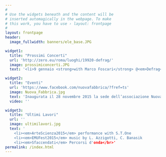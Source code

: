 ```yaml
---
#
# Use the widgets beneath and the content will be
# inserted automagically in the webpage. To make
# this work, you have to use › layout: frontpage
#
layout: frontpage
header:
  image_fullwidth: banners/ele_base.JPG

widget1:
  title: "Prossimi Concerti"
  url: 'http://zero.eu/roma/luoghi/19920-defrag/'
  image: prossimiconcerti.JPG
  text: '<li>9 gennaio <strong>with Marco Foscari</strong> @<em>Defrag</em> di Roma <li>22 gennaio <strong>S.T.One Project</strong> @<em>Tana libera tutti</em> di Teramo</br>'

widget2:
  title: "Eventi"
  url: 'https://www.facebook.com/nuovafabbrica/?fref=ts'
  image: Nuova_Fabbrica.jpg
  text: 'Inaugurata il 28 novembre 2015 la sede dell’associazione Nuova Fabbrica di Ariccia, fondata da Massimo Massimi.</br>Partiranno i primi corsi: <em>Informatica di Base</em> (indirizzo generico o musicale) e <em>Laboratorio di Musica Elettroacustica</em> </br>'
  video: ''

widget3:
  title: "Ultimi Lavori"
  url: ''
  image: ultimilavori.jpg
  text: '
    <li><em>ArteScienza2015</em> performance with S.T.One
    <li><em>EMUFest2015</em> music by L. Azzigotti, C. Banasik
    <li><em>Sfaccendati</em> Percorsi d'onda</br>'
permalink: /index.html
---
```


<!-- <div id="videoModal" class="reveal-modal large" data-reveal="">
  <div class="flex-video widescreen vimeo" style="display: block;">
    <iframe width="1280" height="720" src="https://www.youtube.com/embed/3b5zCFSmVvU" frameborder="0" allowfullscreen></iframe>
  </div>
  <a class="close-reveal-modal">&#215;</a>
</div> -->
